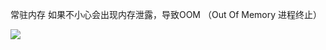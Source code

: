 常驻内存 如果不小心会出现内存泄露，导致OOM （Out Of Memory 进程终止）



![](https://gitee.com/hxc8/images8/raw/master/img/202407191059791.jpg)





